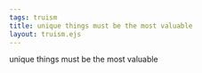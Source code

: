 ```yaml
---
tags: truism
title: unique things must be the most valuable
layout: truism.ejs
---
```


unique things must be the most valuable
